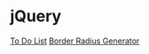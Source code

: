 # jQuery

[To Do List](https://raw.githack.com/pmging/jQuery/master/index.html)
[Border Radius Generator](https://raw.githack.com/pmging/jQuery/main/index.html)
